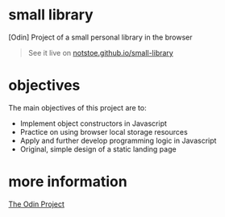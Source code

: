 # small library
[Odin] Project of a small personal library in the browser

> See it live on [notstoe.github.io/small-library](https://notstoe.github.io/small-library/)

# objectives
The main objectives of this project are to:
- Implement object constructors in Javascript
- Practice on using browser local storage resources
- Apply and further develop programming logic in Javascript
- Original, simple design of a static landing page

# more information
[The Odin Project](https://www.theodinproject.com/courses/javascript/lessons/library)
